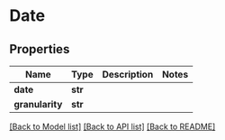 # Date

## Properties
Name | Type | Description | Notes
------------ | ------------- | ------------- | -------------
**date** | **str** |  | 
**granularity** | **str** |  | 

[[Back to Model list]](../README.md#documentation-for-models) [[Back to API list]](../README.md#documentation-for-api-endpoints) [[Back to README]](../README.md)


